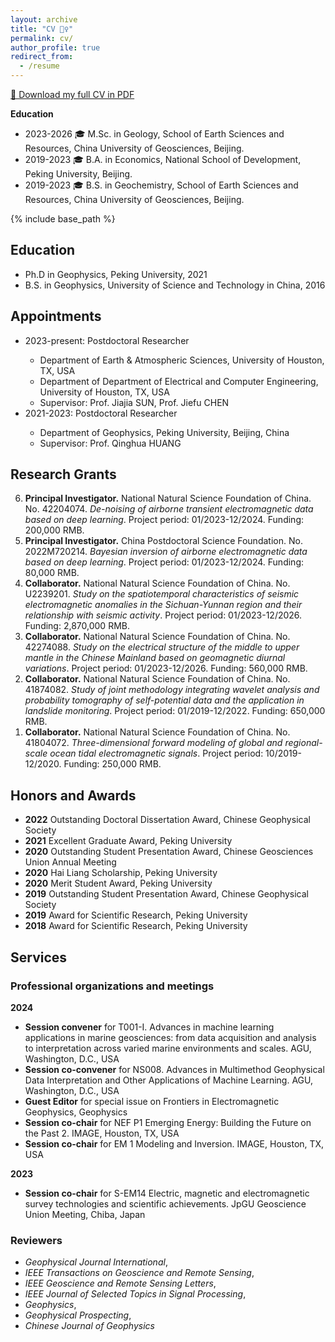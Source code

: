 ```yaml
---
layout: archive
title: "CV 💁‍♀️"
permalink: cv/
author_profile: true
redirect_from:
  - /resume
---
```

<a href="../files/CV-Sihong Wu-092024.pdf" target="_blank" rel="noopener noreferrer">&#128196; Download my full CV in PDF</a>

**Education**
- 2023-2026 🎓 M.Sc. in Geology, School of Earth Sciences and Resources, China University of Geosciences, Beijing.
- 2019-2023 🎓 B.A. in Economics, National School of Development, Peking University, Beijing.
- 2019-2023 🎓 B.S. in Geochemistry, School of Earth Sciences and Resources, China University of Geosciences, Beijing.

{% include base_path %}
<h2>Education</h2>
<ul>
<li>Ph.D in Geophysics, Peking University, 2021</li>
<li>B.S. in Geophysics, University of Science and Technology in China, 2016</li>
</ul>

<h2>Appointments</h2>
<ul>
<li>2023-present: Postdoctoral Researcher</li>
  <ul>
  <li>Department of Earth & Atmospheric Sciences, University of Houston, TX, USA</li>
  <li>Department of Department of Electrical and Computer Engineering, University of Houston, TX, USA</li>
  <li>Supervisor: Prof. Jiajia SUN, Prof. Jiefu CHEN</li>
  </ul>
<li>2021-2023: Postdoctoral Researcher</li>
  <ul>
  <li>Department of Geophysics, Peking University, Beijing, China</li>
  <li>Supervisor: Prof. Qinghua HUANG</li>
  </ul>
</ul>

<h2>Research Grants</h2>
<ol reversed>
<li><strong>Principal Investigator.</strong> National Natural Science Foundation of China. No. 42204074. <i>De-noising of airborne transient electromagnetic data based on deep learning</i>. Project period: 01/2023-12/2024. Funding: 200,000 RMB.</li>
<li><strong>Principal Investigator.</strong> China Postdoctoral Science Foundation. No. 2022M720214. <i>Bayesian inversion of airborne electromagnetic data based on deep learning</i>. Project period: 01/2023-12/2024. Funding: 80,000 RMB.</li>
<li><strong>Collaborator.</strong> National Natural Science Foundation of China. No. U2239201. <i>Study on the spatiotemporal characteristics of seismic electromagnetic anomalies in the Sichuan-Yunnan region and their relationship with seismic activity</i>. Project period: 01/2023-12/2026. Funding: 2,870,000 RMB.</li>
<li><strong>Collaborator.</strong> National Natural Science Foundation of China. No. 42274088. <i>Study on the electrical structure of the middle to upper mantle in the Chinese Mainland based on geomagnetic diurnal variations</i>. Project period: 01/2023-12/2026. Funding: 560,000 RMB.</li>
<li><strong>Collaborator.</strong> National Natural Science Foundation of China. No. 41874082. <i>Study of joint methodology integrating wavelet analysis and probability tomography of self-potential data and the application in landslide monitoring</i>. Project period: 01/2019-12/2022. Funding: 650,000 RMB.</li>
<li><strong>Collaborator.</strong> National Natural Science Foundation of China. No. 41804072. <i>Three-dimensional forward modeling of global and regional-scale ocean tidal electromagnetic signals</i>. Project period: 10/2019-12/2020. Funding: 250,000 RMB.</li>
</ol>

<h2>Honors and Awards</h2>
<ul>
<li><strong>2022</strong>	Outstanding Doctoral Dissertation Award, Chinese Geophysical Society</li>
<li><strong>2021</strong>	Excellent Graduate Award, Peking University</li>
<li><strong>2020</strong>	Outstanding Student Presentation Award, Chinese Geosciences Union Annual Meeting</li>
<li><strong>2020</strong>	Hai Liang Scholarship, Peking University</li>
<li><strong>2020</strong>	Merit Student Award, Peking University</li>
<li><strong>2019</strong>	Outstanding Student Presentation Award, Chinese Geophysical Society</li>
<li><strong>2019</strong>	Award for Scientific Research, Peking University</li>
<li><strong>2018</strong>	Award for Scientific Research, Peking University</li>
</ul>


<h2>Services</h2>
<h3>Professional organizations and meetings</h3>
<strong>2024</strong>
<ul>
<li><strong>Session convener</strong> for T001-I. Advances in machine learning applications in marine geosciences: from data acquisition and analysis to interpretation across varied marine environments and scales. AGU, Washington, D.C., USA</li>
<li><strong>Session co-convener</strong> for NS008. Advances in Multimethod Geophysical Data Interpretation and Other Applications of Machine Learning. AGU, Washington, D.C., USA</li>
<li><strong>Guest Editor</strong> for special issue on Frontiers in Electromagnetic Geophysics, Geophysics</li>
<li><strong>Session co-chair</strong> for NEF P1 Emerging Energy: Building the Future on the Past 2. IMAGE, Houston, TX, USA</li>
<li><strong>Session co-chair</strong> for EM 1 Modeling and Inversion. IMAGE, Houston, TX, USA</li>
</ul>
<strong>2023</strong>
<ul>
<li><strong>Session co-chair</strong> for S-EM14 Electric, magnetic and electromagnetic survey technologies and scientific achievements. JpGU Geoscience Union Meeting, Chiba, Japan</li>
</ul>

<h3>Reviewers</h3>
<ul>
<li><i>Geophysical Journal International</i>,</li>
<li><i>IEEE Transactions on Geoscience and Remote Sensing</i>,</li>
<li><i>IEEE Geoscience and Remote Sensing Letters</i>,</li>
<li><i>IEEE Journal of Selected Topics in Signal Processing</i>,</li>
<li><i>Geophysics</i>,</li>
<li><i>Geophysical Prospecting</i>,</li>
<li><i>Chinese Journal of Geophysics</i></li>
</ul>

